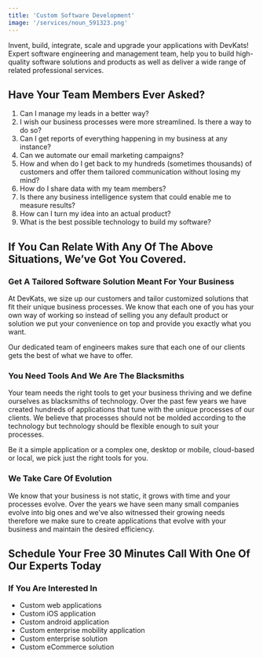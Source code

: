 ```yaml
---
title: 'Custom Software Development'
image: '/services/noun_591323.png'
---
```


Invent, build, integrate, scale and upgrade your applications with DevKats!
Expert software engineering and management team, help you to build high-quality software solutions and products 
as well as deliver a wide range of related professional services.


## Have Your Team Members Ever Asked?

1. Can I manage my leads in a better way?
2. I wish our business processes were more streamlined. Is there a way to do so?
3. Can I get reports of everything happening in my business at any instance?
4. Can we automate our email marketing campaigns?
5. How and when do I get back to my hundreds (sometimes thousands) of customers and offer them tailored communication without losing my mind?
6. How do I share data with my team members?
7. Is there any business intelligence system that could enable me to measure results?
8. How can I turn my idea into an actual product?
9. What is the best possible technology to build my software?

## If You Can Relate With Any Of The Above Situations, We’ve Got You Covered.

### Get A Tailored Software Solution Meant For Your Business
At DevKats, we size up our customers and tailor customized solutions that fit their unique business processes. We know that each one of you has your own way of working so instead of selling you any default product or solution we put your convenience on top and provide you exactly what you want.

Our dedicated team of engineers makes sure that each one of our clients gets the best of what we have to offer.


### You Need Tools And We Are The Blacksmiths
Your team needs the right tools to get your business thriving and we define ourselves as blacksmiths of technology. Over the past few years we have created hundreds of applications that tune with the unique processes of our clients. We believe that processes should not be molded according to the technology but technology should be flexible enough to suit your processes.

Be it a simple application or a complex one, desktop or mobile, cloud-based or local, we pick just the right tools for you.

### We Take Care Of Evolution
We know that your business is not static, it grows with time and your processes evolve. Over the years we have seen many small companies evolve into big ones and we’ve also witnessed their growing needs therefore we make sure to create applications that evolve with your business and maintain the desired efficiency.

## Schedule Your Free 30 Minutes Call With One Of Our Experts Today
### If You Are Interested In

- Custom web applications
- Custom iOS application
- Custom android application
- Custom enterprise mobility application
- Custom enterprise solution
- Custom eCommerce solution
